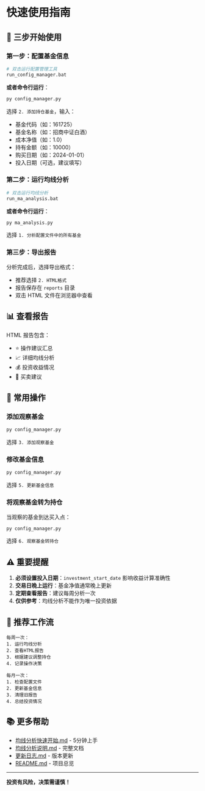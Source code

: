 # 快速使用指南

## 🚀 三步开始使用

### 第一步：配置基金信息

```bash
# 双击运行配置管理工具
run_config_manager.bat
```

**或者命令行运行**：
```bash
py config_manager.py
```

选择 `2. 添加持仓基金`，输入：
- 基金代码（如：161725）
- 基金名称（如：招商中证白酒）
- 成本净值（如：1.0）
- 持有金额（如：10000）
- 购买日期（如：2024-01-01）
- 投入日期（可选，建议填写）

### 第二步：运行均线分析

```bash
# 双击运行均线分析
run_ma_analysis.bat
```

**或者命令行运行**：
```bash
py ma_analysis.py
```

选择 `1. 分析配置文件中的所有基金`

### 第三步：导出报告

分析完成后，选择导出格式：
- 推荐选择 `2. HTML格式`
- 报告保存在 `reports` 目录
- 双击 HTML 文件在浏览器中查看

## 📊 查看报告

HTML 报告包含：
- ⭐ 操作建议汇总
- 📈 详细均线分析
- 💰 投资收益情况
- 🎯 买卖建议

## 🔧 常用操作

### 添加观察基金

```bash
py config_manager.py
```

选择 `3. 添加观察基金`

### 修改基金信息

```bash
py config_manager.py
```

选择 `5. 更新基金信息`

### 将观察基金转为持仓

当观察的基金到达买入点：

```bash
py config_manager.py
```

选择 `6. 观察基金转持仓`

## ⚠️ 重要提醒

1. **必须设置投入日期**：`investment_start_date` 影响收益计算准确性
2. **交易日晚上运行**：基金净值通常晚上更新
3. **定期查看报告**：建议每周分析一次
4. **仅供参考**：均线分析不能作为唯一投资依据

## 🎯 推荐工作流

```
每周一次：
1. 运行均线分析
2. 查看HTML报告
3. 根据建议调整持仓
4. 记录操作决策

每月一次：
1. 检查配置文件
2. 更新基金信息
3. 清理旧报告
4. 总结投资情况
```

## 📚 更多帮助

- [均线分析快速开始.md](均线分析快速开始.md) - 5分钟上手
- [均线分析说明.md](均线分析说明.md) - 完整文档
- [更新日志.md](更新日志.md) - 版本更新
- [README.md](README.md) - 项目总览

---

**投资有风险，决策需谨慎！**

